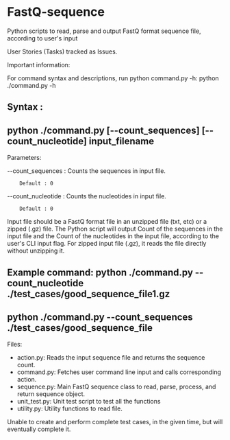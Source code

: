 # FastQ-sequence
Python scripts to read, parse and output FastQ format sequence file, according to user's input

User Stories (Tasks) tracked as Issues.

Important information:

For command syntax and descriptions, run python command.py -h:
python ./command.py -h

Syntax :
------------------------------------------------------------------------------
python ./command.py [--count_sequences] [--count_nucleotide] input_filename
------------------------------------------------------------------------------
Parameters:

 --count_sequences                        : Counts the sequences in input file.

        Default : 0

 --count_nucleotide                       : Counts the nucleotides in input file.
    
        Default : 0


Input file should be a FastQ format file in an unzipped file (txt, etc) or a zipped (.gz) file.
The Python script will output Count of the sequences in the input file and the Count of the nucleotides in the input file, according to the user's CLI input flag.
For zipped input file (.gz), it reads the file directly without unzipping it.

Example command:
python ./command.py --count_nucleotide ./test_cases/good_sequence_file1.gz
------------------------------------------------------------------------------

python ./command.py --count_sequences ./test_cases/good_sequence_file
------------------------------------------------------------------------------

Files:
- action.py: Reads the input sequence file and returns the sequence count.
- command.py: Fetches user command line input and calls corresponding action.
- sequence.py: Main FastQ sequence class to read, parse, process, and return sequence object.
- unit_test.py: Unit test script to test all the functions
- utility.py: Utility functions to read file.

Unable to create and perform complete test cases, in the given time, but will eventually complete it.
